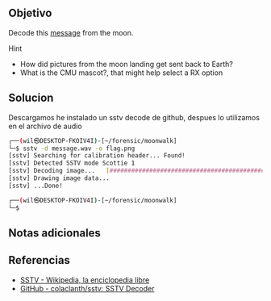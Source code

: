 ## Objetivo
Decode this [message](https://jupiter.challenges.picoctf.org/static/fc1edf07742e98a480c6aff7d2546107/message.wav) from the moon.

Hint 
- How did pictures from the moon landing get sent back to Earth?
- What is the CMU mascot?, that might help select a RX option
## Solucion
Descargamos he instalado un sstv decode de github, despues lo utilizamos en el archivo de audio
```bash
┌──(wil㉿DESKTOP-FKOIV4I)-[~/forensic/moonwalk]
└─$ sstv -d message.wav -o flag.png
[sstv] Searching for calibration header... Found!
[sstv] Detected SSTV mode Scottie 1
[sstv] Decoding image...   [######################################################################################] 100%
[sstv] Drawing image data...
[sstv] ...Done!

┌──(wil㉿DESKTOP-FKOIV4I)-[~/forensic/moonwalk]
└─$
```

## Notas adicionales
## Referencias
- [SSTV - Wikipedia, la enciclopedia libre](https://es.wikipedia.org/wiki/SSTV)
- [GitHub - colaclanth/sstv: SSTV Decoder](https://github.com/colaclanth/sstv)